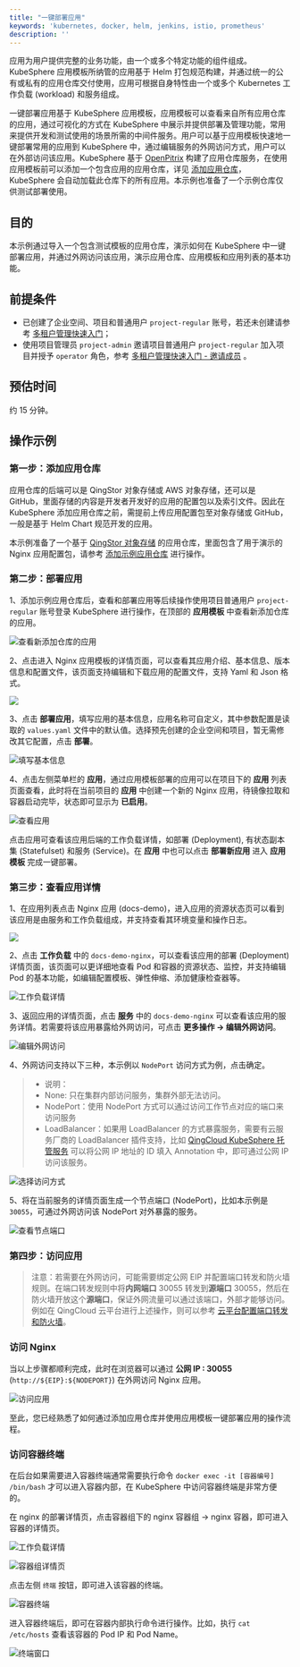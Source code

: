 ```yaml
---
title: "一键部署应用"
keywords: 'kubernetes, docker, helm, jenkins, istio, prometheus'
description: ''
---
```


应用为用户提供完整的业务功能，由一个或多个特定功能的组件组成。KubeSphere 应用模板所纳管的应用基于 Helm 打包规范构建，并通过统一的公有或私有的应用仓库交付使用，应用可根据自身特性由一个或多个 Kubernetes 工作负载 (workload) 和服务组成。

一键部署应用基于 KubeSphere 应用模板，应用模板可以查看来自所有应用仓库的应用，通过可视化的方式在 KubeSphere 中展示并提供部署及管理功能，常用来提供开发和测试使用的场景所需的中间件服务。用户可以基于应用模板快速地一键部署常用的应用到 KubeSphere 中，通过编辑服务的外网访问方式，用户可以在外部访问该应用。KubeSphere 基于 [OpenPitrix](https://openpitrix.io) 构建了应用仓库服务，在使用应用模板前可以添加一个包含应用的应用仓库，详见 [添加应用仓库](../../platform-settings/app-repo)，KubeSphere 会自动加载此仓库下的所有应用。本示例也准备了一个示例仓库仅供测试部署使用。


## 目的

本示例通过导入一个包含测试模板的应用仓库，演示如何在 KubeSphere 中一键部署应用，并通过外网访问该应用，演示应用仓库、应用模板和应用列表的基本功能。

## 前提条件

- 已创建了企业空间、项目和普通用户 `project-regular` 账号，若还未创建请参考 [多租户管理快速入门](../admin-quick-start)；
- 使用项目管理员 `project-admin` 邀请项目普通用户 `project-regular` 加入项目并授予 `operator` 角色，参考 [多租户管理快速入门 - 邀请成员](../admin-quick-start/#邀请成员) 。

## 预估时间

约 15 分钟。

## 操作示例
<!-- 
### 示例视频

<video controls="controls" style="width: 100% !important; height: auto !important;">
  <source type="video/mp4" src="https://kubesphere-docsvideo.gd2.qingstor.com/demo4-oneclick-deploy.mp4">
</video> -->

### 第一步：添加应用仓库

应用仓库的后端可以是 QingStor 对象存储或 AWS 对象存储，还可以是 GitHub，里面存储的内容是开发者开发好的应用的配置包以及索引文件。因此在 KubeSphere 添加应用仓库之前，需提前上传应用配置包至对象存储或 GitHub，一般是基于 Helm Chart 规范开发的应用。

本示例准备了一个基于 [QingStor 对象存储](https://www.qingcloud.com/products/qingstor/) 的应用仓库，里面包含了用于演示的 Nginx 应用配置包，请参考 [添加示例应用仓库](../../platform-settings/app-repo/#添加示例应用仓库) 进行操作。

### 第二步：部署应用

1、添加示例应用仓库后，查看和部署应用等后续操作使用项目普通用户 `project-regular` 账号登录 KubeSphere 进行操作，在顶部的 **应用模板** 中查看新添加仓库的应用。

![查看新添加仓库的应用](https://pek3b.qingstor.com/kubesphere-docs/png/20190428194016.png)

2、点击进入 Nginx 应用模板的详情页面，可以查看其应用介绍、基本信息、版本信息和配置文件，该页面支持编辑和下载应用的配置文件，支持 Yaml 和 Json 格式。

![](/nginx-details.png)

3、点击 **部署应用**，填写应用的基本信息，应用名称可自定义，其中参数配置是读取的 `values.yaml` 文件中的默认值。选择预先创建的企业空间和项目，暂无需修改其它配置，点击 **部署**。

![填写基本信息](/nginx-demo-basic.png)

4、点击左侧菜单栏的 **应用**，通过应用模板部署的应用可以在项目下的 **应用** 列表页面查看，此时将在当前项目的 **应用** 中创建一个新的 Nginx 应用，待镜像拉取和容器启动完毕，状态即可显示为 **已启用**。

![查看应用](/nginx-app-demo.png)

点击应用可查看该应用后端的工作负载详情，如部署 (Deployment), 有状态副本集 (Statefulset) 和服务 (Service)。在 **应用** 中也可以点击 **部署新应用** 进入 **应用模板** 完成一键部署。

### 第三步：查看应用详情

1、在应用列表点击 Nginx 应用 (docs-demo)，进入应用的资源状态页可以看到该应用是由服务和工作负载组成，并支持查看其环境变量和操作日志。

![](/nginx-details-overview.png)

2、点击 **工作负载** 中的 `docs-demo-nginx`，可以查看该应用的部署 (Deployment) 详情页面，该页面可以更详细地查看 Pod 和容器的资源状态、监控，并支持编辑 Pod 的基本功能，如编辑配置模板、弹性伸缩、添加健康检查器等。

![工作负载详情](/nginx-deployment-details.png)

3、返回应用的详情页面，点击 **服务** 中的 `docs-demo-nginx` 可以查看该应用的服务详情。若需要将该应用暴露给外网访问，可点击 **更多操作 → 编辑外网访问**。

![编辑外网访问](/nginx-service-details.png)

4、外网访问支持以下三种，本示例以 `NodePort` 访问方式为例，点击确定。

> - 说明：
> -  None: 只在集群内部访问服务，集群外部无法访问。
> - NodePort：使用 NodePort 方式可以通过访问工作节点对应的端口来访问服务
> - LoadBalancer：如果用 LoadBalancer 的方式暴露服务，需要有云服务厂商的 LoadBalancer 插件支持，比如 [QingCloud KubeSphere 托管服务](https://appcenter.qingcloud.com/apps/app-u0llx5j8/Kubernetes%20on%20QingCloud) 可以将公网 IP 地址的 ID 填入 Annotation 中，即可通过公网 IP 访问该服务。

![选择访问方式](/select-nodeport.png)

5、将在当前服务的详情页面生成一个节点端口 (NodePort)，比如本示例是 `30055`，可通过外网访问该 NodePort 对外暴露的服务。

![查看节点端口](/nodeport-details.png)

### 第四步：访问应用

> 注意：若需要在外网访问，可能需要绑定公网 EIP 并配置端口转发和防火墙规则。在端口转发规则中将**内网端口** 30055 转发到**源端口** 30055，然后在防火墙开放这个**源端口**，保证外网流量可以通过该端口，外部才能够访问。例如在 QingCloud 云平台进行上述操作，则可以参考 [云平台配置端口转发和防火墙](../../appendix/qingcloud-manipulation)。


### 访问 Nginx

当以上步骤都顺利完成，此时在浏览器可以通过 **公网 IP : 30055** (`http://${EIP}:${NODEPORT}`) 在外网访问 Nginx 应用。

![访问应用](/access-nginx-app.png)

至此，您已经熟悉了如何通过添加应用仓库并使用应用模板一键部署应用的操作流程。

### 访问容器终端

在后台如果需要进入容器终端通常需要执行命令 `docker exec -it [容器编号] /bin/bash` 才可以进入容器内部，在 KubeSphere 中访问容器终端是非常方便的。

在 nginx 的部署详情页，点击容器组下的 nginx 容器组 → nginx 容器，即可进入容器的详情页。

![工作负载详情](/nginx-workload-page.png)

![容器组详情页](/view-docker-container.png)

点击左侧 `终端` 按钮，即可进入该容器的终端。

![容器终端](/container-terminal.png)

进入容器终端后，即可在容器内部执行命令进行操作。比如，执行 `cat /etc/hosts` 查看该容器的 Pod IP 和 Pod Name。

![终端窗口](/terminal-command-window.png)



